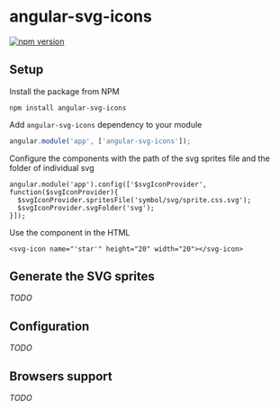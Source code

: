 # angular-svg-icons

[![npm version](https://badge.fury.io/js/angular-svg-icons.svg)](https://badge.fury.io/js/angular-svg-icons)

## Setup

Install the package from NPM

```
npm install angular-svg-icons
```

Add `angular-svg-icons` dependency to your module

``` js
angular.module('app', ['angular-svg-icons']);
```

Configure the components with the path of the svg sprites file and the folder of individual svg

```
angular.module('app').config(['$svgIconProvider', function($svgIconProvider){
  $svgIconProvider.spritesFile('symbol/svg/sprite.css.svg');
  $svgIconProvider.svgFolder('svg');
}]);
```

Use the component in the HTML

```
<svg-icon name="'star'" height="20" width="20"></svg-icon>
```

## Generate the SVG sprites

*TODO*

## Configuration

*TODO*

## Browsers support

*TODO*